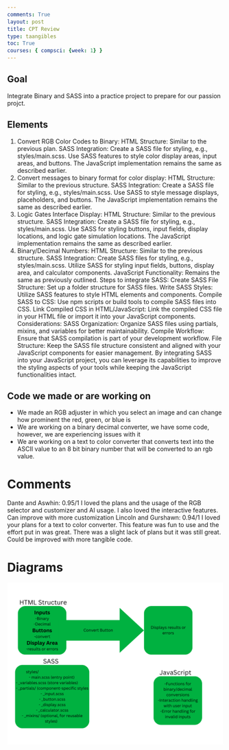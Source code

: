 ```yaml
---
comments: True
layout: post
title: CPT Review
type: taangibles
toc: True
courses: { compsci: {week: 1} }
---
```


## Goal
Integrate Binary and SASS into a practice project to prepare for our passion projct.
## Elements
1. Convert RGB Color Codes to Binary:
HTML Structure: Similar to the previous plan.
SASS Integration:
Create a SASS file for styling, e.g., styles/main.scss.
Use SASS features to style color display areas, input areas, and buttons.
The JavaScript implementation remains the same as described earlier.
2. Convert messages to binary format for color display:
HTML Structure: Similar to the previous structure.
SASS Integration:
Create a SASS file for styling, e.g., styles/main.scss.
Use SASS to style message displays, placeholders, and buttons.
The JavaScript implementation remains the same as described earlier.
3. Logic Gates Interface Display:
HTML Structure: Similar to the previous structure.
SASS Integration:
Create a SASS file for styling, e.g., styles/main.scss.
Use SASS for styling buttons, input fields, display locations, and logic gate simulation locations.
The JavaScript implementation remains the same as described earlier.
4. Binary/Decimal Numbers:
HTML Structure: Similar to the previous structure.
SASS Integration:
Create SASS files for styling, e.g., styles/main.scss.
Utilize SASS for styling input fields, buttons, display area, and calculator components.
JavaScript Functionality: Remains the same as previously outlined.
Steps to integrate SASS:
Create SASS File Structure: Set up a folder structure for SASS files.
Write SASS Styles: Utilize SASS features to style HTML elements and components.
Compile SASS to CSS: Use npm scripts or build tools to compile SASS files into CSS.
Link Compiled CSS in HTML/JavaScript: Link the compiled CSS file in your HTML file or import it into your JavaScript components.
Considerations:
SASS Organization: Organize SASS files using partials, mixins, and variables for better maintainability.
Compile Workflow: Ensure that SASS compilation is part of your development workflow.
File Structure: Keep the SASS file structure consistent and aligned with your JavaScript components for easier management.
By integrating SASS into your JavaScript project, you can leverage its capabilities to improve the styling aspects of your tools while keeping the JavaScript functionalities intact.
## Code we made or are working on
- We made an RGB adjuster in which you select an image and can change how prominent the red, green, or blue is
- We are working on a binary decimal converter, we have some code, however, we are experiencing issues with it 
- We are working on a text to color converter that converts text into the ASCII value to an 8 bit binary number that will be converted to an rgb value.
# Comments
Dante and Aswhin: 0.95/1 I loved the plans and the usage of the RGB selector and customizer and AI usage. I also loved the interactive features. Can improve with more customization Lincoln and Gurshawn: 0.94/1 I loved your plans for a text to color converter. This feature was fun to use and the effort put in was great. There was a slight lack of plans but it was still great. Could be improved with more tangible code.
# Diagrams
![](<images/Binary-Decimal.png>)